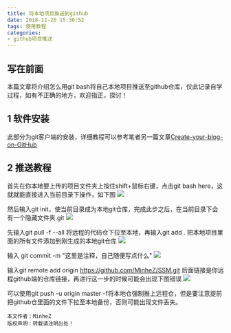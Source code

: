 ```yaml
---
title: 将本地项目推送到github
date: 2018-11-20 15:30:52
tags: 使用教程
categories:
- github项目推送
---
```


## 写在前面

本篇文章将介绍怎么用git bash将自己本地项目推送至github仓库，仅此记录自学过程，如有不正确的地方，欢迎指正，探讨！

<!--more-->

## 1 软件安装
此部分为git客户端的安装，详细教程可以参考笔者另一篇文章[Create-your-blog-on-GitHub](https://minhez.github.io/2018/10/16/Create-your-blog-on-GitHub/)


## 2 推送教程
首先在你本地要上传的项目文件夹上按住shift+鼠标右键，点击git bash here，这就就能直接进入当前目录下操作，如下图
![](https://i.imgur.com/UOblh5u.png)

然后输入git init，使当前目录成为本地git仓库，完成此步之后，在当前目录下会有一个隐藏文件夹.git
![](https://i.imgur.com/lHoK96m.png)


先输入git pull -f --all 将远程的代码仓下拉至本地，再输入git add . 把本地项目里面的所有文件添加到刚生成的本地git仓库
![](https://i.imgur.com/B1BVYXQ.png)

输入 git commit -m "这里是注释，自己随便写点什么"
![](https://i.imgur.com/7JFc1F7.png)

输入git remote add origin https://github.com/MinheZ/SSM.git     后面链接是你远程github端的仓库链接，再进行这一步的时候可能会出现下图错误
![](https://i.imgur.com/8DS7GIn.png)

可以使用git push -u origin master -f将本地仓强制推上远程仓，但是要注意提前把github仓里面的文件下拉至本地备份，否则可能出现文件丢失。

	本文作者：MinheZ
	版权声明：转载请注明出处！
